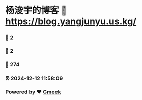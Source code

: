 # 杨浚宇的博客 :link: https://blog.yangjunyu.us.kg/ 
### :page_facing_up: [2](https://blog.yangjunyu.us.kg//tag.html) 
### :speech_balloon: 2 
### :hibiscus: 274 
### :alarm_clock: 2024-12-12 11:58:09 
### Powered by :heart: [Gmeek](https://github.com/Meekdai/Gmeek)

